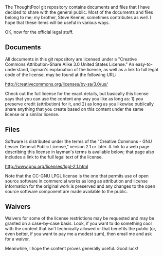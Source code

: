 The ThoughtPool git repository contains documents and files that I have
decided to share with the general public. Most of the documents and files
belong to me; my brother, Steve Keener, sometimes contributes as well. I
hope that these items will be useful in various ways.

OK, now for the official legal stuff.

Documents
---------

All documents in this git repository are licensed under a "Creative Commons
Attribution-Share Alike 3.0 United States License." An easy-to-understand,
layman's explanation of the license, as well as a link to full legal code of
the license, may be found at the following URL:

   http://creativecommons.org/licenses/by-sa/3.0/us/

Check out the full license for the exact details, but basically this license
says that you can use the content any way you like as long as: 1) you preserve
credit (attribution) for it, and 2) as long as you likewise publically share
anything that you create based on this content under the same license or a
similar license.

Files
-----

Software is distributed under the terms of the "Creative Commons - GNU Lesser
General Public License," version 2.1 or later. A link to a web page describing
this license in layman's terms is available below; that page also includes a
link to the full legal text of the license.

   http://www.gnu.org/licenses/lgpl-2.1.html

Note that the CC-GNU LPGL license is the one that permits use of open source
software in commercial works as long as attribution and license information for
the original work is preserved and any changes to the open source software
component are made available to the public.

Waivers
-------

Waivers for some of the license restrictions may be requested and may be
granted on a case-by-case basis. Look, if you want to do something cool with
the content that isn't technically allowed or that benefits the public (or,
even better, if you want to pay me a modest sum), then email me and ask for
a waiver.

Meanwhile, I hope the content proves generally useful. Good luck!
